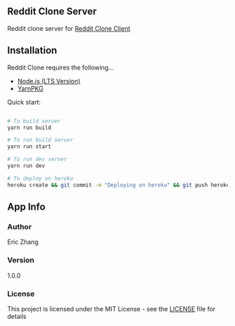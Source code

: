 ## Reddit Clone Server

Reddit clone server for [Reddit Clone Client](https://github.com/ericz99/reddit-clone-client/)

## Installation

Reddit Clone requires the following...

- [Node.js (LTS Version)](http://nodejs.org/)
- [YarnPKG](https://yarnpkg.com/lang/en/docs/install/#windows-stable)

Quick start:

```bash

# To build server
yarn run build

# To run build server
yarn run start

# To run dev server
yarn run dev

# To deploy on heroku
heroku create && git commit -m "Deploying on heroku" && git push heroku master

```

## App Info

### Author

Eric Zhang

### Version

1.0.0

### License

This project is licensed under the MIT License - see the [LICENSE](LICENSE) file for details
